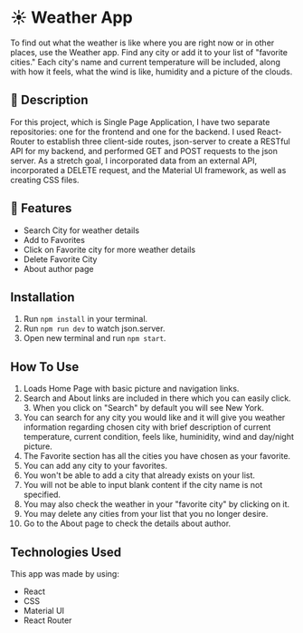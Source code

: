 # ☀️ Weather App

To find out what the weather is like where you are right now or in other places, use the Weather app. Find any city or add it to your list of "favorite cities." Each city's name and current temperature will be included, along with how it feels, what the wind is like, humidity and a picture of the clouds.

## 📖 Description

For this project, which is Single Page Application, I have two separate repositories: one for the frontend and one for the backend.
I used React-Router to establish three client-side routes, json-server to create a RESTful API for my backend, and performed GET and POST requests to the json server. As a stretch goal, I incorporated data from an external API, incorporated a DELETE request, and the Material UI framework, as well as creating CSS files.

## 🚀 Features
* Search City for weather details
* Add to Favorites
* Click on Favorite city for more weather details
* Delete Favorite City
* About author page

## Installation 
1. Run `npm install` in your terminal.
2. Run `npm run dev` to watch json.server.
3. Open new terminal and run `npm start`.

## How To Use
   1. Loads Home Page with basic picture and navigation links.
   2. Search and About links are included in there which you can easily click.
    3. When you click on "Search" by default you will see New York.
   4. You can search for any city you would like and it will give you weather information regarding chosen city with brief description of current temperature, current condition, feels like, huminidity, wind and day/night picture.
   5. The Favorite section has all the cities you have chosen as your favorite.
   6. You can add any city to your favorites.
   7. You won't be able to add a city that already exists on your list.
   8. You will not be able to input blank content if the city name is not specified.
   9. You may also check the weather in your "favorite city" by clicking on it.
   10. You may delete any cities from your list that you no longer desire.
   11. Go to the About page to check the details about author.

## Technologies Used
   This app was made by using:
   * React
   * CSS
   * Material UI
   * React Router



   
